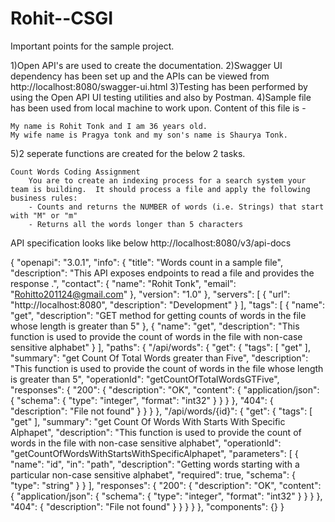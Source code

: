 # Rohit--CSGI

Important points for the sample project.

1)Open API's are used to create the documentation.
2)Swagger UI dependency has been set up and the APIs can be viewed from http://localhost:8080/swagger-ui.html
3)Testing has been performed by using the Open API UI testing utilities and also by Postman.
4)Sample file has been used from local machine to work upon.
    Content of this file is -
    
    My name is Rohit Tonk and I am 36 years old.
    My wife name is Pragya tonk and my son's name is Shaurya Tonk.

5)2 seperate functions are created for the below 2 tasks.

    Count Words Coding Assignment
        You are to create an indexing process for a search system your team is building.  It should process a file and apply the following business rules:
        - Counts and returns the NUMBER of words (i.e. Strings) that start with "M" or "m"
        - Returns all the words longer than 5 characters


API specification looks like below
http://localhost:8080/v3/api-docs

{
    "openapi": "3.0.1",
    "info": {
        "title": "Words count in a sample file",
        "description": "This API exposes endpoints to read a file and provides the response .",
        "contact": {
            "name": "Rohit Tonk",
            "email": "Rohitto201124@gmail.com"
        },
        "version": "1.0"
    },
    "servers": [
        {
            "url": "http://localhost:8080",
            "description": "Development"
        }
    ],
    "tags": [
        {
            "name": "get",
            "description": "GET method for getting counts of words in the file whose length is greater than 5"
        },
        {
            "name": "get",
            "description": "This function is used to provide the count of words in the file with non-case sensitive alphabet"
        }
    ],
    "paths": {
        "/api/words": {
            "get": {
                "tags": [
                    "get"
                ],
                "summary": "get Count Of Total Words greater than Five",
                "description": "This function is used to provide the count of words in the file whose length is greater than 5",
                "operationId": "getCountOfTotalWordsGTFive",
                "responses": {
                    "200": {
                        "description": "OK",
                        "content": {
                            "application/json": {
                                "schema": {
                                    "type": "integer",
                                    "format": "int32"
                                }
                            }
                        }
                    },
                    "404": {
                        "description": "File not found"
                    }
                }
            }
        },
        "/api/words/{id}": {
            "get": {
                "tags": [
                    "get"
                ],
                "summary": "get Count Of Words With Starts With Specific Alphapet",
                "description": "This function is used to provide the count of words in the file with non-case sensitive alphabet",
                "operationId": "getCountOfWordsWithStartsWithSpecificAlphapet",
                "parameters": [
                    {
                        "name": "id",
                        "in": "path",
                        "description": "Getting words starting with a particular non-case sensitive alphabet",
                        "required": true,
                        "schema": {
                            "type": "string"
                        }
                    }
                ],
                "responses": {
                    "200": {
                        "description": "OK",
                        "content": {
                            "application/json": {
                                "schema": {
                                    "type": "integer",
                                    "format": "int32"
                                }
                            }
                        }
                    },
                    "404": {
                        "description": "File not found"
                    }
                }
            }
        }
    },
    "components": {}
}